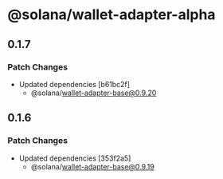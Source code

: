 # @solana/wallet-adapter-alpha

## 0.1.7

### Patch Changes

-   Updated dependencies [b61bc2f]
    -   @solana/wallet-adapter-base@0.9.20

## 0.1.6

### Patch Changes

-   Updated dependencies [353f2a5]
    -   @solana/wallet-adapter-base@0.9.19
